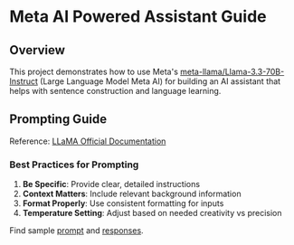 # Meta AI Powered Assistant Guide

## Overview
This project demonstrates how to use Meta's [meta-llama/Llama-3.3-70B-Instruct](https://huggingface.co/meta-llama/Llama-3.3-70B-Instruct) (Large Language Model Meta AI) for building an AI assistant that helps with sentence construction and language learning.

## Prompting Guide
Reference: [LLaMA Official Documentation](https://www.llama.com/docs/how-to-guides/prompting/)

### Best Practices for Prompting
1. **Be Specific**: Provide clear, detailed instructions
2. **Context Matters**: Include relevant background information
3. **Format Properly**: Use consistent formatting for inputs
4. **Temperature Setting**: Adjust based on needed creativity vs precision

Find sample [prompt](./prompt.md) and [responses](./prompt-and-response.md).
